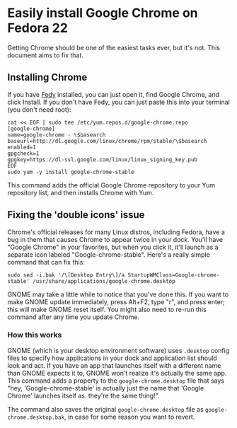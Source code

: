 # Easily install Google Chrome on Fedora 22

Getting Chrome should be one of the easiest tasks ever, but it's not. This document aims to fix that.

## Installing Chrome

If you have [Fedy](https://satya164.github.io/fedy/) installed, you can just open it, find Google Chrome, and click Install. If you don't have Fedy, you can just paste this into your terminal (you don't need root):

```
cat << EOF | sudo tee /etc/yum.repos.d/google-chrome.repo
[google-chrome]
name=google-chrome - \$basearch
baseurl=http://dl.google.com/linux/chrome/rpm/stable/\$basearch
enabled=1
gpgcheck=1
gpgkey=https://dl-ssl.google.com/linux/linux_signing_key.pub
EOF
sudo yum -y install google-chrome-stable
```

This command adds the official Google Chrome repository to your Yum repository list, and then installs Chrome with Yum.

## Fixing the 'double icons' issue

Chrome's official releases for many Linux distros, including Fedora, have a bug in them that causes Chrome to appear twice in your dock. You'll have "Google Chrome" in your favorites, but when you click it, it'll launch as a separate icon labeled "Google-chrome-stable". Here's a really simple command that can fix this:

```
sudo sed -i.bak '/\[Desktop Entry\]/a StartupWMClass=Google-chrome-stable' /usr/share/applications/google-chrome.desktop
```

GNOME may take a little while to notice that you've done this. If you want to make GNOME update immediately, press Alt+F2, type "r", and press enter; this will make GNOME reset itself. You might also need to re-run this command after any time you update Chrome.

### How this works

GNOME (which is your desktop environment software) uses `.desktop` config files to specify how applications in your dock and application list should look and act. If you have an app that launches itself with a different name than GNOME expects it to, GNOME won't realize it's actually the same app. This command adds a property to the `google-chrome.desktop` file that says "hey, 'Google-chrome-stable' is actually just the name that 'Google Chrome' launches itself as. they're the same thing!".

The command also saves the original `google-chrome.desktop` file as `google-chrome.desktop.bak`, in case for some reason you want to revert.
